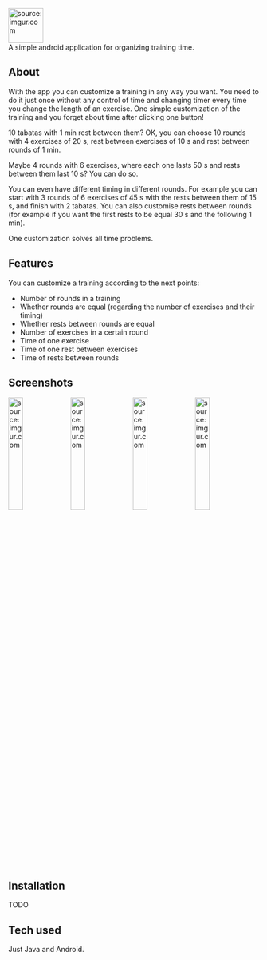 <a href="https://imgur.com/4Ym0Aby"><img src="https://i.imgur.com/4Ym0Aby.png" title="source: imgur.com" height=70vh/></a>  
A simple android application for organizing training time.
  
## About
With the app you can customize a training in any way you want. You need to do it just once without any control of time and changing timer every time you change the length of an exercise. One simple customization of the training and you forget about time after clicking one button!
  
10 tabatas with 1 min rest between them? OK, you can choose 10 rounds with 4 exercises of 20 s, rest between exercises of 10 s and rest between rounds of 1 min.
  
Maybe 4 rounds with 6 exercises, where each one lasts 50 s and rests between them last 10 s? You can do so.
  
You can even have different timing in different rounds. For example you can start with 3 rounds of 6 exercises of 45 s with the rests between them of 15 s, and finish with 2 tabatas. You can also customise rests between rounds (for example if you want the first rests to be equal 30 s and the following 1 min).
  
One customization solves all time problems.
  
## Features
You can customize a training according to the next points:
- Number of rounds in a training
- Whether rounds are equal (regarding the number of exercises and their timing)
- Whether rests between rounds are equal
- Number of exercises in a certain round
- Time of one exercise
- Time of one rest between exercises
- Time of rests between rounds
  
## Screenshots
<a href="https://imgur.com/wWd0IZe"><img src="https://i.imgur.com/wWd0IZe.png" title="source: imgur.com" width=24%/></a>
<a href="https://imgur.com/WBFBVz8"><img src="https://i.imgur.com/WBFBVz8.png" title="source: imgur.com" width=24%/></a>
<a href="https://imgur.com/h35PTgU"><img src="https://i.imgur.com/h35PTgU.png" title="source: imgur.com" width=24%/></a>
<a href="https://imgur.com/3NSGeys"><img src="https://i.imgur.com/3NSGeys.png" title="source: imgur.com" width=24%/></a>

## Installation 
TODO

## Tech used
Just Java and Android.
